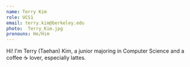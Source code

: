 ```yaml
---
name: Terry Kim
role: UCS1
email: terry.kim@berkeley.edu
photo:  Terry_Kim.jpg
pronouns: He/Him
---
```


Hi! I'm Terry (Taehan) Kim, a junior majoring in Computer Science and a coffee ☕ lover, especially lattes.